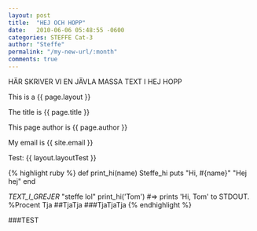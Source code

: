 ```yaml
---
layout: post
title:  "HEJ OCH HOPP"
date:   2010-06-06 05:48:55 -0600
categories: STEFFE Cat-3
author: "Steffe"
permalink: "/my-new-url/:month"
comments: true
---
```


HÄR SKRIVER VI EN JÄVLA MASSA TEXT I HEJ HOPP

This is a {{ page.layout }}

The title is {{ page.title }}

This page author is {{ page.author }}

My email is {{ site.email }}

Test: {{ layout.layoutTest }}

{% highlight ruby %}
def print_hi(name)
Steffe_hi
  puts "Hi, #{name}"
  "Hej hej"
end

_TEXT_I_GREJER_
"steffe lol"
print_hi('Tom')
#=> prints 'Hi, Tom' to STDOUT.
%Procent
Tja
##TjaTja
###TjaTjaTja
{% endhighlight %}

###TEST